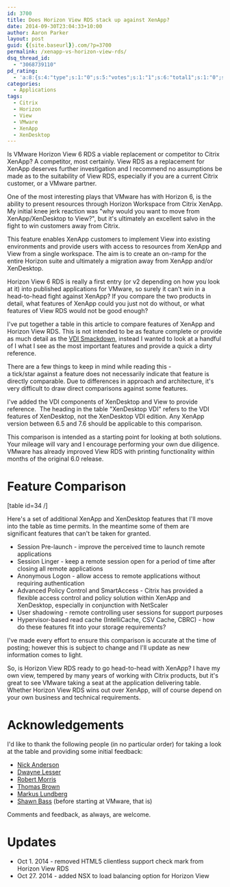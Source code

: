 ```yaml
---
id: 3700
title: Does Horizon View RDS stack up against XenApp?
date: 2014-09-30T23:04:33+10:00
author: Aaron Parker
layout: post
guid: {{site.baseurl}}.com/?p=3700
permalink: /xenapp-vs-horizon-view-rds/
dsq_thread_id:
  - "3068739110"
pd_rating:
  - 'a:8:{s:4:"type";s:1:"0";s:5:"votes";s:1:"1";s:6:"total1";s:1:"0";s:6:"total2";s:1:"0";s:6:"total3";s:1:"0";s:6:"total4";s:1:"0";s:6:"total5";s:1:"1";s:7:"average";s:6:"5.0000";}'
categories:
  - Applications
tags:
  - Citrix
  - Horizon
  - View
  - VMware
  - XenApp
  - XenDesktop
---
```

Is VMware Horizon View 6 RDS a viable replacement or competitor to Citrix XenApp? A competitor, most certainly. View RDS as a replacement for XenApp deserves further investigation and I recommend no assumptions be made as to the suitability of View RDS, especially if you are a current Citrix customer, or a VMware partner.

One of the most interesting plays that VMware has with Horizon 6, is the ability to present resources through Horizon Workspace from Citrix XenApp. My initial knee jerk reaction was "why would you want to move from XenApp/XenDesktop to View?", but it's ultimately an excellent salvo in the fight to win customers away from Citrix.

This feature enables XenApp customers to implement View into existing environments and provide users with access to resources from XenApp and View from a single workspace. The aim is to create an on-ramp for the entire Horizon suite and ultimately a migration away from XenApp and/or XenDesktop.

Horizon View 6 RDS is really a first entry (or v2 depending on how you look at it) into published applications for VMware, so surely it can't win in a head-to-head fight against XenApp? If you compare the two products in detail, what features of XenApp could you just not do without, or what features of View RDS would not be good enough?

I've put together a table in this article to compare features of XenApp and Horizon View RDS. This is not intended to be as feature complete or provide as much detail as the [VDI Smackdown](http://pqr.com/vdi-smackdown), instead I wanted to look at a handful of I what I see as the most important features and provide a quick a dirty reference.

There are a few things to keep in mind while reading this - a tick/star against a feature does not necessarily indicate that feature is directly comparable. Due to differences in approach and architecture, it's very difficult to draw direct comparisons against some features.

I've added the VDI components of XenDesktop and View to provide reference.  The heading in the table "XenDesktop VDI" refers to the VDI features of XenDesktop, not the XenDesktop VDI edition. Any XenApp version between 6.5 and 7.6 should be applicable to this comparison.

This comparison is intended as a starting point for looking at both solutions. Your mileage will vary and I encourage performing your own due diligence. VMware has already improved View RDS with printing functionality within months of the original 6.0 release.

# Feature Comparison

[table id=34 /]

Here's a set of additional XenApp and XenDesktop features that I'll move into the table as time permits. In the meantime some of them are significant features that can't be taken for granted.

  * Session Pre-launch - improve the perceived time to launch remote applications
  * Session Linger - keep a remote session open for a period of time after closing all remote applications
  * Anonymous Logon - allow access to remote applications without requiring authentication
  * Advanced Policy Control and SmartAccess - Citrix has provided a flexible access control and policy solution within XenApp and XenDesktop, especially in conjunction with NetScaler
  * User shadowing - remote controlling user sessions for support purposes
  * Hypervisor-based read cache (IntelliCache, CSV Cache, CBRC) - how do these features fit into your storage requirements?

I've made every effort to ensure this comparison is accurate at the time of posting; however this is subject to change and I'll update as new information comes to light.

So, is Horizon View RDS ready to go head-to-head with XenApp? I have my own view, tempered by many years of working with Citrix products, but it's great to see VMware taking a seat at the application delivering table. Whether Horizon View RDS wins out over XenApp, will of course depend on your own business and technical requirements.

# Acknowledgements

I'd like to thank the following people (in no particular order) for taking a look at the table and providing some initial feedback:

  * [Nick Anderson](http://twitter.com/speakvirtual)
  * [Dwayne Lesser](http://twitter.com/dlink7)
  * [Robert Morris](http://agsi_rmorris)
  * [Thomas Brown](http://twitter.com/thombrown)
  * [Markus Lundberg](http://twitter.com/LundbergMarkus)
  * [Shawn Bass](http://twitter.com/shawnbass) (before starting at VMware, that is)

Comments and feedback, as always, are welcome.

# Updates

  * Oct 1. 2014 - removed HTML5 clientless support check mark from Horizon View RDS
  * Oct 27. 2014 - added NSX to load balancing option for Horizon View
